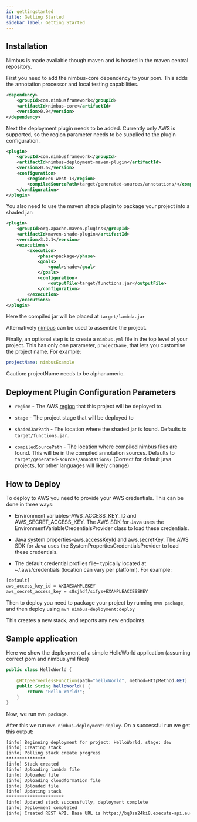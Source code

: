 ```yaml
---
id: gettingstarted
title: Getting Started
sidebar_label: Getting Started
---
```


## Installation

Nimbus is made available though maven and is hosted in the maven central repository.

First you need to add the nimbus-core dependency to your pom. This adds the annotation processor and local testing capabilities.
```xml
<dependency>
    <groupId>com.nimbusframework</groupId>
    <artifactId>nimbus-core</artifactId>
    <version>0.9</version>
</dependency>
```

Next the deployment plugin needs to be added. Currently only AWS is supported, so the region parameter needs to be supplied to the plugin configuration.
```xml
<plugin>
    <groupId>com.nimbusframework</groupId>
    <artifactId>nimbus-deployment-maven-plugin</artifactId>
    <version>0.6</version>
    <configuration>
        <region>eu-west-1</region>
        <compiledSourcePath>target/generated-sources/annotations/</compiledSourcePath>
    </configuration>
</plugin>
```

You also need to use the maven shade plugin to package your project into a shaded jar:
```xml
<plugin>
    <groupId>org.apache.maven.plugins</groupId>
    <artifactId>maven-shade-plugin</artifactId>
    <version>3.2.1</version>
    <executions>
        <execution>
            <phase>package</phase>
            <goals>
                <goal>shade</goal>
            </goals>
            <configuration>
                <outputFile>target/functions.jar</outputFile>
            </configuration>
        </execution>
    </executions>
</plugin>
```
Here the compiled jar will be placed at `target/lambda.jar`

Alternatively [nimbus](deployment.md) can be used to assemble the project.

Finally, an optional step is to create a `nimbus.yml` file in the top level of your project. This has only one parameter, `projectName`, that lets you customise the project name. For example:
```yaml
projectName: nimbusExample
```

Caution: projectName needs to be alphanumeric.

## Deployment Plugin Configuration Parameters
* `region` - The AWS [region](https://docs.aws.amazon.com/general/latest/gr/rande.html) that this project will be deployed to.

* `stage` - The project stage that will be deployed to

* `shadedJarPath` - The location where the shaded jar is found. Defaults to `target/functions.jar`. 

* `compiledSourcePath` - The location where compiled nimbus files are found. This will be in the compiled annotation sources. Defaults to `target/generated-sources/annotations/` (Correct for default java projects, for other languages will likely change)

## How to Deploy
To deploy to AWS you need to provide your AWS credentials. This can be done in three ways:

* Environment variables–AWS_ACCESS_KEY_ID and AWS_SECRET_ACCESS_KEY. The AWS SDK for Java uses the EnvironmentVariableCredentialsProvider class to load these credentials.

* Java system properties–aws.accessKeyId and aws.secretKey. The AWS SDK for Java uses the SystemPropertiesCredentialsProvider to load these credentials.

* The default credential profiles file– typically located at ~/.aws/credentials (location can vary per platform). For example: 
```txt
[default]
aws_access_key_id = AKIAEXAMPLEKEY
aws_secret_access_key = s8sjhdf/sifys+EXAMPLEACCESSKEY
```

Then to deploy you need to package your project by running `mvn package`, and then deploy using `mvn nimbus-deployment:deploy`

This creates a new stack, and reports any new endpoints.

## Sample application
Here we show the deployment of a simple HelloWorld application (assuming correct pom and nimbus.yml files)

```java
public class HelloWorld {
    
    @HttpServerlessFunction(path="helloWorld", method=HttpMethod.GET)
    public String helloWorld() {
        return "Hello World!";
    }
}
```

Now, we run `mvn package`.

After this we run `mvn nimbus-deployment:deploy`. On a successful run we get this output:

```txt
[info] Beginning deployment for project: HelloWorld, stage: dev
[info] Creating stack
[info] Polling stack create progress
***************
[info] Stack created
[info] Uploading lambda file
[info] Uploaded file
[info] Uploading cloudformation file
[info] Uploaded file
[info] Updating stack
**********************
[info] Updated stack successfully, deployment complete
[info] Deployment completed
[info] Created REST API. Base URL is https://bq0za24ki8.execute-api.eu-west-1.amazonaws.com/dev
```
